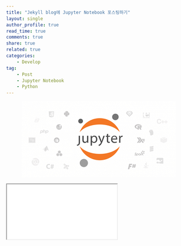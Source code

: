 ```yaml
---
title: "Jekyll blog에 Jupyter Notebook 포스팅하기"
layout: single
author_profile: true
read_time: true
comments: true
share: true
related: true
categories:
    - Develop
tag:
    - Post
    - Jupyter Notebook
    - Python
---
```

<p align="center">
  <img src="/assets/img/post/jupyternotebook.png" alt="Jupyter notebook"/>
</p>  

<iframe id="f1" name="f1" src="/assets/iframes/jupyter-notebooks/2021-01-10-howtojupyterposting/">Jekyll blog에 Jupyter Notebook 포스팅하기</iframe>